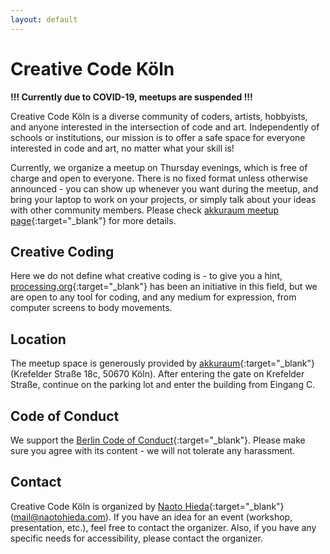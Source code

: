 ```yaml
---
layout: default
---
```


# Creative Code Köln

**!!! Currently due to COVID-19, meetups are suspended !!!**

Creative Code Köln is a diverse community of coders, artists, hobbyists, and anyone interested in the intersection of code and art. Independently of schools or institutions, our mission is to offer a safe space for everyone interested in code and art, no matter what your skill is!

Currently, we organize a meetup on Thursday evenings, which is free of charge and open to everyone. There is no fixed format unless otherwise announced - you can show up whenever you want during the meetup, and bring your laptop to work on your projects, or simply talk about your ideas with other community members. Please check [akkuraum meetup page](https://www.meetup.com/en-AU/akkuraum/){:target="_blank"} for more details.

## Creative Coding

Here we do not define what creative coding is - to give you a hint, [processing.org](https://processing.org){:target="_blank"} has been an initiative in this field, but we are open to any tool for coding, and any medium for expression, from computer screens to body movements.

## Location

The meetup space is generously provided by [akkuraum](https://www.akkuraum.com/){:target="_blank"} (Krefelder Straße 18c, 50670 Köln). After entering the gate on Krefelder Straße, continue on the parking lot and enter the building from Eingang C.

## Code of Conduct

We support the [Berlin Code of Conduct](http://berlincodeofconduct.org/){:target="_blank"}.
Please make sure you agree with its content - we will not tolerate any harassment.

## Contact

Creative Code Köln is organized by [Naoto Hieda](https://naotohieda.com){:target="_blank"} (mail@naotohieda.com). If you have an idea for an event (workshop, presentation, etc.), feel free to contact the organizer. Also, if you have any specific needs for accessibility, please contact the organizer.
